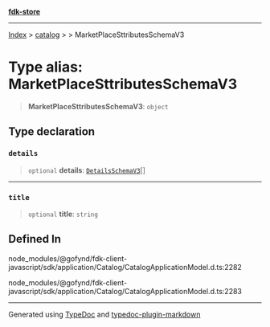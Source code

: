 [**fdk-store**](../../../README.md)
***

[Index](../../../API.md) > [catalog](../../README.md) > [<internal>](../README.md) > MarketPlaceSttributesSchemaV3

# Type alias: MarketPlaceSttributesSchemaV3

> **MarketPlaceSttributesSchemaV3**: `object`

## Type declaration

### `details`

> `optional` **details**: [`DetailsSchemaV3`](type-alias.DetailsSchemaV3.md)[]

***

### `title`

> `optional` **title**: `string`

## Defined In

node\_modules/@gofynd/fdk-client-javascript/sdk/application/Catalog/CatalogApplicationModel.d.ts:2282

node\_modules/@gofynd/fdk-client-javascript/sdk/application/Catalog/CatalogApplicationModel.d.ts:2283

***
Generated using [TypeDoc](https://typedoc.org/) and [typedoc-plugin-markdown](https://www.npmjs.com/package/typedoc-plugin-markdown)
